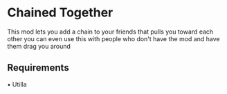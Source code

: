 # Chained Together
This mod lets you add a chain to your friends that pulls you toward each other you can even use this with people who don't have the mod and have them drag you around

## Requirements
• Utilla
